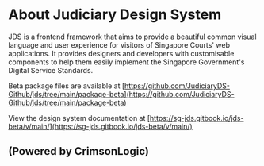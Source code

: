 # About Judiciary Design System

JDS is a frontend framework that aims to provide a beautiful common visual language and user experience for visitors of Singapore Courts' web applications. It provides designers and developers with customisable components to help them easily implement the Singapore Government's Digital Service Standards.

Beta package files are available at [https://github.com/JudiciaryDS-Github/jds/tree/main/package-beta](https://github.com/JudiciaryDS-Github/jds/tree/main/package-beta)

View the design system documentation at [https://sg-jds.gitbook.io/jds-beta/v/main/](https://sg-jds.gitbook.io/jds-beta/v/main/)

## \(Powered by CrimsonLogic\)

